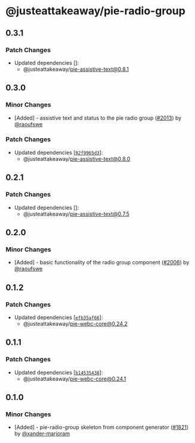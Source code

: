 # @justeattakeaway/pie-radio-group

## 0.3.1

### Patch Changes

- Updated dependencies []:
  - @justeattakeaway/pie-assistive-text@0.8.1

## 0.3.0

### Minor Changes

- [Added] - assistive text and status to the pie radio group ([#2013](https://github.com/justeattakeaway/pie/pull/2013)) by [@raoufswe](https://github.com/raoufswe)

### Patch Changes

- Updated dependencies [[`92f9965d3`](https://github.com/justeattakeaway/pie/commit/92f9965d3b48d7ad7765a25ce7304c0cbcaac072)]:
  - @justeattakeaway/pie-assistive-text@0.8.0

## 0.2.1

### Patch Changes

- Updated dependencies []:
  - @justeattakeaway/pie-assistive-text@0.7.5

## 0.2.0

### Minor Changes

- [Added] - basic functionality of the radio group component ([#2006](https://github.com/justeattakeaway/pie/pull/2006)) by [@raoufswe](https://github.com/raoufswe)

## 0.1.2

### Patch Changes

- Updated dependencies [[`efb35af66`](https://github.com/justeattakeaway/pie/commit/efb35af6604ca86d0b39ec01421a376050698edf)]:
  - @justeattakeaway/pie-webc-core@0.24.2

## 0.1.1

### Patch Changes

- Updated dependencies [[`b14535438`](https://github.com/justeattakeaway/pie/commit/b14535438da533aeb9a5520c2a239203dafb0c9a)]:
  - @justeattakeaway/pie-webc-core@0.24.1

## 0.1.0

### Minor Changes

- [Added] - pie-radio-group skeleton from component generator ([#1821](https://github.com/justeattakeaway/pie/pull/1821)) by [@xander-marjoram](https://github.com/xander-marjoram)
